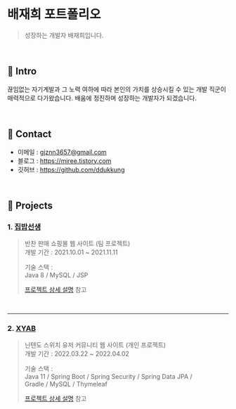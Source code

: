 # 배재희 포트폴리오
> 성장하는 개발자 배재희입니다.

<br>
  
## 📌 Intro
끊임없는 자기계발과 그 노력 여하에 따라 본인의 가치를 상승시킬 수 있는 개발 직군이 매력적으로 다가왔습니다. 배움에 정진하며 성장하는 개발자가 되겠습니다.  

<br>

## 📌 Contact
* 이메일 : gjznn3657@gmail.com
* 블로그 : https://miree.tistory.com
* 깃허브 : https://github.com/ddukkung

<br>
  
## 📌 Projects
### 1. [집밥선생](https://github.com/ddukkung/BC)
> 반찬 판매 쇼핑몰 웹 사이트 (팀 프로젝트)  
> 개발 기간 : 2021.10.01 ~ 2021.11.11  
>   
> 기술 스택 :  
> Java 8 / MySQL / JSP  
>  
> [프로젝트 상세 설명](https://github.com/ddukkung/BC) 참고

<br>

***

### 2. [XYAB](https://github.com/ddukkung/BC)
> 닌텐도 스위치 유저 커뮤니티 웹 사이트 (개인 프로젝트)  
> 개발 기간 : 2022.03.22 ~ 2022.04.02  
>   
> 기술 스택 :  
> Java 11 / Spring Boot / Spring Security / Spring Data JPA /  
> Gradle / MySQL / Thymeleaf
>  
> [프로젝트 상세 설명](https://github.com/ddukkung/xyab) 참고



